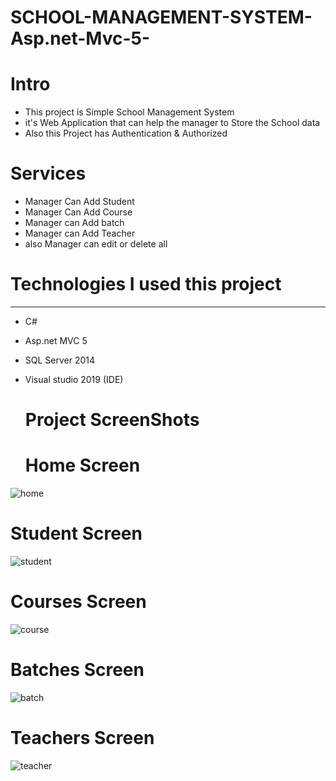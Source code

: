 # SCHOOL-MANAGEMENT-SYSTEM-Asp.net-Mvc-5-


 # Intro 
 - This project is Simple School 
Management System
- it's Web Application that can
help the manager to Store the School
data
- Also this Project has Authentication &
Authorized

# Services 

- Manager Can Add Student
- Manager Can Add Course
- Manager can Add batch
- Manager can Add Teacher
- also Manager can edit or delete all 


# Technologies I used this project
----------------------
- C#
- Asp.net MVC 5
- SQL Server 2014
- Visual studio 2019 (IDE)



  
   # Project ScreenShots
   
  # Home Screen
  
![home](https://user-images.githubusercontent.com/54867568/103569569-98e55180-4ed8-11eb-8fba-8195e14edb96.jpg)

 # Student Screen
 
 ![student](https://user-images.githubusercontent.com/54867568/103569836-114c1280-4ed9-11eb-9af5-77fd372c4bff.jpg)

# Courses Screen
![course](https://user-images.githubusercontent.com/54867568/103569897-2c1e8700-4ed9-11eb-9d7f-394a50318f7e.jpg)
 # Batches Screen
![batch](https://user-images.githubusercontent.com/54867568/103569922-39d40c80-4ed9-11eb-9aef-2263680d1742.jpg)
# Teachers Screen
![teacher](https://user-images.githubusercontent.com/54867568/103569934-40628400-4ed9-11eb-891e-c181850c89a1.jpg)



